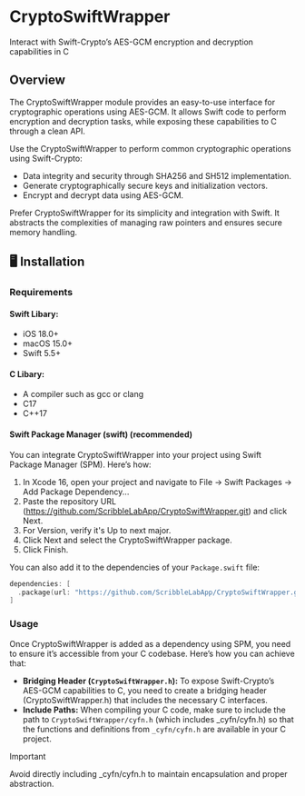 
# CryptoSwiftWrapper

Interact with Swift-Crypto’s AES-GCM encryption and decryption capabilities in C

## Overview

The CryptoSwiftWrapper module provides an easy-to-use interface for cryptographic operations using AES-GCM. It allows Swift code to perform encryption and decryption tasks, while exposing these capabilities to C through a clean API.

Use the CryptoSwiftWrapper to perform common cryptographic operations using Swift-Crypto:

- Data integrity and security through SHA256 and SH512 implementation.
- Generate cryptographically secure keys and initialization vectors.
- Encrypt and decrypt data using AES-GCM.

Prefer CryptoSwiftWrapper for its simplicity and integration with Swift. It abstracts the complexities of managing raw pointers and ensures secure memory handling.

## 🖥️ Installation

### Requirements

#### Swift Libary:

- iOS 18.0+
- macOS 15.0+
- Swift 5.5+

#### C Libary:

- A compiler such as gcc or clang
- C17
- C++17

#### Swift Package Manager (swift) (recommended)

You can integrate CryptoSwiftWrapper into your project using Swift Package Manager (SPM). Here’s how:

1. In Xcode 16, open your project and navigate to File → Swift Packages → Add Package Dependency...
2. Paste the repository URL (https://github.com/ScribbleLabApp/CryptoSwiftWrapper.git) and click Next.
3. For Version, verify it's Up to next major.
4. Click Next and select the CryptoSwiftWrapper package.
5. Click Finish.

You can also add it to the dependencies of your `Package.swift` file:

```swift
dependencies: [
  .package(url: "https://github.com/ScribbleLabApp/CryptoSwiftWrapper.git", .upToNextMajor(from: "0.1.0"))
]
```

### Usage

Once CryptoSwiftWrapper is added as a dependency using SPM, you need to ensure it’s accessible from your C codebase. Here’s how you can achieve that:

- **Bridging Header (`CryptoSwiftWrapper.h`):** To expose Swift-Crypto’s AES-GCM capabilities to C, you need to create a bridging header (CryptoSwiftWrapper.h) that includes the necessary C interfaces.
- **Include Paths:** When compiling your C code, make sure to include the path to `CryptoSwiftWrapper/cyfn.h` (which includes _cyfn/cyfn.h) so that the functions and definitions from `_cyfn/cyfn.h` are available in your C project.

> [!IMPORTANT]
Avoid directly including _cyfn/cyfn.h to maintain encapsulation and proper abstraction.
